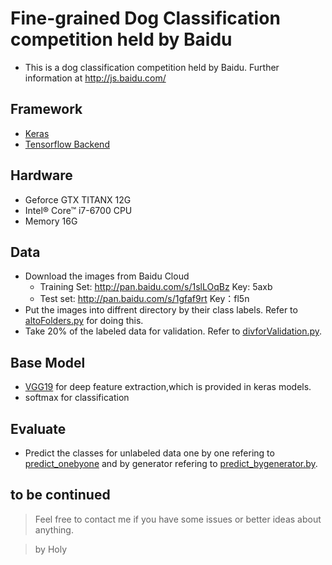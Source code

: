 # Fine-grained Dog Classification competition held by Baidu
- This is a dog classification competition held by Baidu. Further information at http://js.baidu.com/

## Framework
- [Keras](https://keras.io/)
- [Tensorflow Backend](https://www.tensorflow.org/)

## Hardware
- Geforce GTX TITANX 12G
- Intel® Core™ i7-6700 CPU
- Memory 16G

## Data
- Download the images from Baidu Cloud
  - Training Set: http://pan.baidu.com/s/1slLOqBz Key: 5axb
  - Test set: http://pan.baidu.com/s/1gfaf9rt Key：fl5n
- Put the images into diffrent directory by their class labels. Refer to [altoFolders.py](preprocessing/altoFolders.py) for doing this.
- Take 20% of the labeled data for validation. Refer to [divforValidation.py](preprocessing/divforValidation.py).

## Base Model
- [VGG19](models/vgg19.py) for deep feature extraction,which is provided in keras models.
- softmax for classification

## Evaluate
- Predict the classes for unlabeled data one by one refering to [predict_onebyone](evaluate/predict_onebyone.py) and by generator refering to [predict_bygenerator.by](evaluate/predict_bygenerator.py).
## to be continued
> Feel free to contact me if you have some issues or better ideas about anything.

> by Holy
